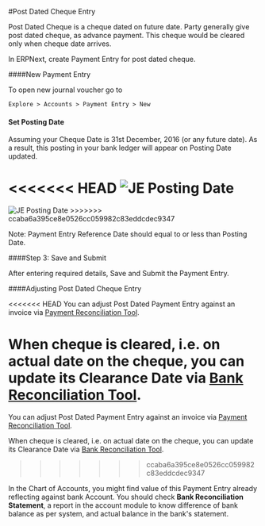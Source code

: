 #Post Dated Cheque Entry

Post Dated Cheque is a cheque dated on future date. Party generally give post dated cheque, as advance payment. This cheque would be cleared only when cheque date arrives.

In ERPNext, create Payment Entry for post dated cheque.

####New Payment Entry

To open new journal voucher go to 

`Explore > Accounts > Payment Entry > New`

#### Set Posting Date

Assuming your Cheque Date is 31st December, 2016 (or any future date). As a result, this posting in your bank ledger will appear on Posting Date updated.

<<<<<<< HEAD
<img alt="JE Posting Date" class="screenshot" src="/docs/assets/img/articles/post-dated-1.png">
=======
<img alt="JE Posting Date" class="screenshot" src="{{docs_base_url}}/assets/img/articles/post-dated-1.png">
>>>>>>> ccaba6a395ce8e0526cc059982c83eddcdec9347

Note: Payment Entry Reference Date should equal to or less than Posting Date.

####Step 3: Save and Submit

After entering required details, Save and Submit the Payment Entry.

####Adjusting Post Dated  Cheque Entry

<<<<<<< HEAD
You can adjust Post Dated Payment Entry against an invoice via [Payment Reconciliation Tool](/docs/user/manual/en/accounts/tools/payment-reconciliation.html).

When cheque is cleared, i.e. on actual date on the cheque, you can update its Clearance Date via [Bank Reconciliation Tool](/docs/user/manual/en/accounts/tools/bank-reconciliation.html).
=======
You can adjust Post Dated Payment Entry against an invoice via [Payment Reconciliation Tool]({{docs_base_url}}/user/manual/en/accounts/tools/payment-reconciliation.html).

When cheque is cleared, i.e. on actual date on the cheque, you can update its Clearance Date via [Bank Reconciliation Tool]({{docs_base_url}}/user/manual/en/accounts/tools/bank-reconciliation.html).
>>>>>>> ccaba6a395ce8e0526cc059982c83eddcdec9347

In the Chart of Accounts, you might find value of this Payment Entry already reflecting against bank Account. You should check **Bank Reconciliation Statement**, a report in the account module to know difference of bank balance as per system, and actual balance in the bank's statement.
<!-- markdown -->